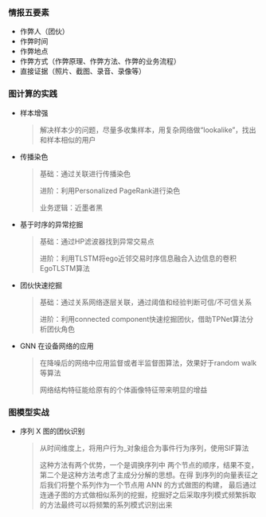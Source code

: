 ### 情报五要素

* 作弊人（团伙）
* 作弊时间
* 作弊地点
* 作弊方式（作弊原理、作弊方法、作弊的业务流程）
* 直接证据（照片、截图、录音、录像等）



### 图计算的实践

* 样本增强

  > 解决样本少的问题，尽量多收集样本，用复杂网络做“lookalike”，找出和样本相似的用户

  

* 传播染色

  > 基础：通过关联进行传播染色
  >
  > 进阶：利用Personalized PageRank进行染色
  >
  > 业务逻辑：近墨者黑

* 基于时序的异常挖掘

  > 基础：通过HP滤波器找到异常交易点
  >
  > 进阶：利用TLSTM将ego近邻交易时序信息融合入边信息的卷积EgoTLSTM算法

* 团伙快速挖掘

  > 基础：通过关系网络逐层关联，通过阈值和经验判断可信/不可信关系
  >
  > 进阶：利用connected component快速挖掘团伙，借助TPNet算法分析团伙角色

* GNN 在设备网络的应用

  > 在降噪后的网络中应用监督或者半监督图算法，效果好于random walk等算法
  >
  > 网络结构特征能给原有的个体画像特征带来明显的增益

### 图模型实战

* 序列 X 图的团伙识别

  > 从时间维度上，将用户行为_对象组合为事件行为序列，使用SIF算法
  >
  > 这种方法有两个优势，一个是调换序列中 两个节点的顺序，结果不变，第二个是这种方法考虑了主成分分解的思想。在得 到序列的向量表征之后我们将整个系列作为一个节点用 ANN 的方式做图的构建， 最后通过连通子图的方式做相似系列的挖掘，挖掘好之后采取序列模式频繁拆取 的方法最终可以将频繁的系列模式识别出来